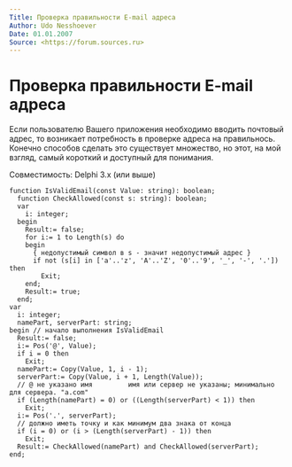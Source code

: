 ```yaml
---
Title: Проверка правильности E-mail адреса
Author: Udo Nesshoever
Date: 01.01.2007
Source: <https://forum.sources.ru>
---
```



Проверка правильности E-mail адреса
===================================

Если пользователю Вашего приложения необходимо вводить почтовый адрес,
то возникает потребность в проверке адреса на правильнось. Конечно
способов сделать это существует множество, но этот, на мой взгляд, самый
короткий и доступный для понимания.

Совместимость: Delphi 3.x (или выше)

    function IsValidEmail(const Value: string): boolean; 
      function CheckAllowed(const s: string): boolean; 
      var 
        i: integer; 
      begin 
        Result:= false; 
        for i:= 1 to Length(s) do 
        begin 
          { недопустимый символ в s - значит недопустимый адрес } 
          if not (s[i] in ['a'..'z', 'A'..'Z', '0'..'9', '_', '-', '.']) then 
            Exit; 
        end; 
        Result:= true; 
      end; 
    var 
      i: integer; 
      namePart, serverPart: string; 
    begin // начало выполнения IsValidEmail 
      Result:= false; 
      i:= Pos('@', Value); 
      if i = 0 then 
        Exit; 
      namePart:= Copy(Value, 1, i - 1); 
      serverPart:= Copy(Value, i + 1, Length(Value)); 
      // @ не указано имя         имя или сервер не указаны; минимально для сервера. "a.com" 
      if (Length(namePart) = 0) or ((Length(serverPart) < 1)) then 
        Exit; 
      i:= Pos('.', serverPart); 
      // должно иметь точку и как минимум два знака от конца 
      if (i = 0) or (i > (Length(serverPart) - 1)) then 
        Exit; 
      Result:= CheckAllowed(namePart) and CheckAllowed(serverPart); 
    end; 

